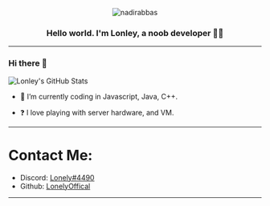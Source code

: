 <p align="center"> <img src="https://komarev.com/ghpvc/?username=LonelyOfficialy&label=Profile%20views&color=0e75b6&style=flat" alt="nadirabbas" /> </p>

### <div align="center">Hello world. I'm Lonley, a noob developer 👨‍💻</div>  

------------------------------------------
### Hi there 👋

![Lonley's GitHub Stats](https://github-readme-stats.vercel.app/api/?usernameItz-Lonely&show_icons=true&title_color=fff&icon_color=79ff97&text_color=9f9f9f&bg_color=151515)

<p align="left"> </p>


- 🌱 I’m currently coding in Javascript, Java, C++. 
  
  

- ❓ I love playing with server hardware, and VM.

------------------------------------------
# Contact Me:

- Discord: [Lonely#4490](https://discord.com/users/745840583070842951)
- Github: [LonelyOffical](https://github.com/LonelyOfficial)

---
